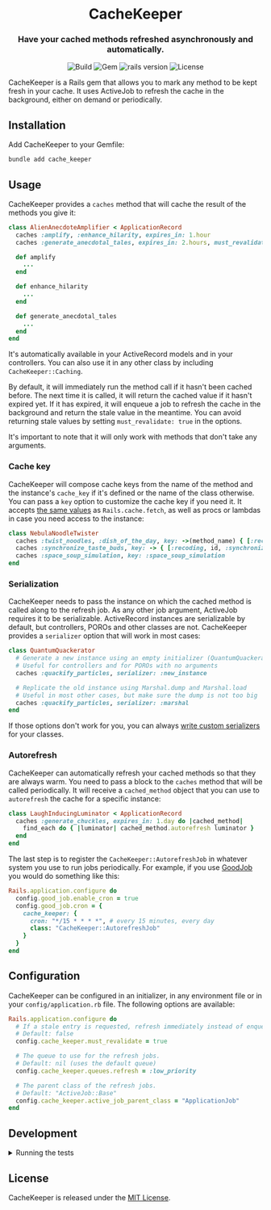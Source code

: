 <h1 align="center">
  CacheKeeper
  <br>
</h1>

<h3 align="center">Have your cached methods refreshed asynchronously and automatically.</h3>

<p align="center">
  <img alt="Build" src="https://img.shields.io/github/actions/workflow/status/martinzamuner/cache_keeper/ci.yml?branch=main">
  <img alt="Gem" src="https://img.shields.io/gem/v/cache_keeper">
  <img alt="rails version" src="https://img.shields.io/badge/rails-%3E%3D%206.1.0-informational">
  <img alt="License" src="https://img.shields.io/github/license/martinzamuner/cache_keeper">
</p>

CacheKeeper is a Rails gem that allows you to mark any method to be kept fresh in your cache. It uses ActiveJob to refresh the cache in the background, either on demand or periodically.


## Installation

Add CacheKeeper to your Gemfile:

```sh
bundle add cache_keeper
```


## Usage

CacheKeeper provides a `caches` method that will cache the result of the methods you give it:

```ruby
class AlienAnecdoteAmplifier < ApplicationRecord
  caches :amplify, :enhance_hilarity, expires_in: 1.hour
  caches :generate_anecdotal_tales, expires_in: 2.hours, must_revalidate: true

  def amplify
    ...
  end

  def enhance_hilarity
    ...
  end

  def generate_anecdotal_tales
    ...
  end
end
```

It's automatically available in your ActiveRecord models and in your controllers. You can also use it in any other class by including `CacheKeeper::Caching`.

By default, it will immediately run the method call if it hasn't been cached before. The next time it is called, it will return the cached value if it hasn't expired yet. If it has expired, it will enqueue a job to refresh the cache in the background and return the stale value in the meantime. You can avoid returning stale values by setting `must_revalidate: true` in the options.

It's important to note that it will only work with methods that don't take any arguments.

### Cache key

CacheKeeper will compose cache keys from the name of the method and the instance's `cache_key` if it's defined or the name of the class otherwise. You can pass a `key` option to customize the cache key if you need it. It accepts [the same values](https://guides.rubyonrails.org/caching_with_rails.html#cache-keys) as `Rails.cache.fetch`, as well as procs or lambdas in case you need access to the instance:

```ruby
class NebulaNoodleTwister
  caches :twist_noodles, :dish_of_the_day, key: ->(method_name) { [:recoding, id, method_name] }
  caches :synchronize_taste_buds, key: -> { [:recoding, id, :synchronize_taste_buds] }
  caches :space_soup_simulation, key: :space_soup_simulation
end
```

### Serialization

CacheKeeper needs to pass the instance on which the cached method is called along to the refresh job. As any other job argument, ActiveJob requires it to be serializable. ActiveRecord instances are serializable by default, but controllers, POROs and other classes are not. CacheKeeper provides a `serializer` option that will work in most cases:

```ruby
class QuantumQuackerator
  # Generate a new instance using an empty initializer (QuantumQuackerator.new)
  # Useful for controllers and for POROs with no arguments
  caches :quackify_particles, serializer: :new_instance

  # Replicate the old instance using Marshal.dump and Marshal.load
  # Useful in most other cases, but make sure the dump is not too big
  caches :quackify_particles, serializer: :marshal
end
```

If those options don't work for you, you can always [write custom serializers](https://guides.rubyonrails.org/active_job_basics.html#serializers) for your classes.

### Autorefresh

CacheKeeper can automatically refresh your cached methods so that they are always warm. You need to pass a block to the `caches` method that will be called periodically. It will receive a `cached_method` object that you can use to `autorefresh` the cache for a specific instance:

```ruby
class LaughInducingLuminator < ApplicationRecord
  caches :generate_chuckles, expires_in: 1.day do |cached_method|
    find_each do { |luminator| cached_method.autorefresh luminator }
  end
end
```

The last step is to register the `CacheKeeper::AutorefreshJob` in whatever system you use to run jobs periodically. For example, if you use [GoodJob](https://github.com/bensheldon/good_job) you would do something like this:

```ruby
Rails.application.configure do
  config.good_job.enable_cron = true
  config.good_job.cron = {
    cache_keeper: {
      cron: "*/15 * * * *", # every 15 minutes, every day
      class: "CacheKeeper::AutorefreshJob"
    }
  }
end
```


## Configuration

CacheKeeper can be configured in an initializer, in any environment file or in your `config/application.rb` file. The following options are available:

```ruby
Rails.application.configure do
  # If a stale entry is requested, refresh immediately instead of enqueuing a refresh job.
  # Default: false
  config.cache_keeper.must_revalidate = true

  # The queue to use for the refresh jobs.
  # Default: nil (uses the default queue)
  config.cache_keeper.queues.refresh = :low_priority

  # The parent class of the refresh jobs.
  # Default: "ActiveJob::Base"
  config.cache_keeper.active_job_parent_class = "ApplicationJob"
end
```


## Development

<details>
  <summary>Running the tests</summary><br>

  - You can run the whole suite with `./bin/test test/**/*_test.rb`
</details>


## License

CacheKeeper is released under the [MIT License](https://opensource.org/licenses/MIT).
